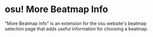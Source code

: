 <h1>osu! More Beatmap Info</h1>

"More Beatmap Info" is an extension for the osu website's beatmap selection page that adds useful information for choosing a beatmap. 
